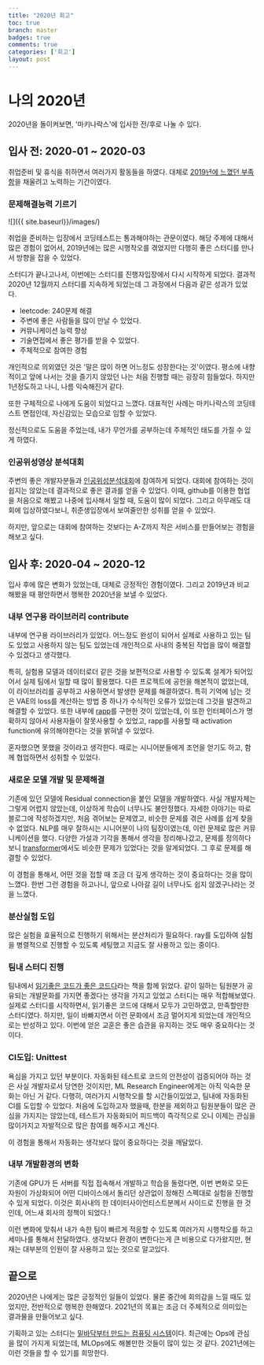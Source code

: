 ```yaml
---
title: "2020년 회고"
toc: true
branch: master
badges: true
comments: true
categories: ['회고']
layout: post
---
```


# 나의 2020년

2020년을 돌이켜보면, '마키나락스'에 입사한 전/후로 나눌 수 있다. 


## 입사 전: 2020-01 ~ 2020-03

취업준비 및 휴식을 취하면서 여러가지 활동들을 하였다. 대체로 [2019년에 느꼈던 부족함](https://rroundtable.github.io/blog/2020/01/22/%EB%8A%A6%EC%9D%80-2019-%ED%9A%8C%EA%B3%A0.html)을 채울려고 노력하는 기간이였다. 


### 문제해결능력 기르기

![]({{ site.baseurl}}/images/)

취업을 준비하는 입장에서 코딩테스트는 통과해야하는 관문이였다. 해당 주제에 대해서 많은 경험이 없어서, 2019년에는 많은 시행착오를 겪었지만 다행히 좋은 스터디를 만나서 방향을 잡을 수 있었다.

스터디가 끝나고나서, 이번에는 스터디를 진행자입장에서 다시 시작하게 되었다. 결과적 2020년 12월까지 스터디를 지속하게 되었는데 그 과정에서 다음과 같은 성과가 있었다.

- leetcode: 240문제 해결
- 주변에 좋은 사람들을 많이 만날 수 있었다.
- 커뮤니케이션 능력 향상
- 기술면접에서 좋은 평가를 받을 수 있었다.
- 주체적으로 참여한 경험

개인적으로 의외였던 것은 '말은 많이 하면 어느정도 성장한다는 것'이였다. 평소에 내향적이고 앞에 나서는 것을 즐기지 않았던 나는 처음 진행할 때는 굉장히 힘들었다. 하지만 1년정도하고 나니, 나름 익숙해진거 같다.

또한 구체적으로 나에게 도움이 되었다고 느꼈다. 대표적인 사례는 마키나락스의 코딩테스트 면접인데, 자신감있는 모습으로 임할 수 있었다. 

정신적으로도 도움을 주었는데, 내가 무언가를 공부하는데 주체적인 태도를 가질 수 있게 하였다.


### 인공위성영상 분석대회

주변의 좋은 개발자분들과 [인공위성분석대회](https://dacon.io/competitions/official/235492/overview/)에 참여하게 되었다. 대회에 참여하는 것이 쉽지는 않았는데 결과적으로 좋은 결과를 얻을 수 있었다. 이때, github를 이용한 협업을 처음으로 해봤고 나중에 입사해서 일할 때, 도움이 많이 되었다. 그리고 아무래도 대회에 입상하였다보니, 취준생입장에서 보여줄만한 성취를 얻을 수 있었다.

하지만, 앞으로는 대회에 참여하는 것보다는 A-Z까지 작은 서비스를 만들어보는 경험을 해보고 싶다.


## 입사 후: 2020-04 ~ 2020-12

입사 후에 많은 변화가 있었는데, 대체로 긍정적인 경험이였다. 그리고 2019년과 비교해봤을 때 평안하면서 행복한 2020년을 보낼 수 있었다.

### 내부 연구용 라이브러리 contribute

내부에 연구용 라이브러리가 있었다. 어느정도 완성이 되어서 실제로 사용하고 있는 팀도 있었고 사용하지 않는 팀도 있었는데 개인적으로 사내의 중복된 작업을 많이 해결할 수 있겠다고 생각했다.

특히, 실험용 모델과 데이터로더 같은 것을 보편적으로 사용할 수 있도록 설계가 되어있어서 실제 팀에서 일할 때 많이 활용했다. 다른 프로젝트에 공헌을 해본적이 없었는데, 이 라이브러리를 공부하고 사용하면서 발생한 문제를 해결하였다. 특히 기억에 남는 것은 VAE의 loss를 계산하는 방법 중 하나가 수식적인 오류가 있었는데 그것을 발견하고 해결할 수 있었다. 또한 내부에 [rapp](https://www.google.com/search?q=rapp+deeplearnin&oq=rapp+deeplearnin&aqs=chrome..69i57.4449j1j4&sourceid=chrome&ie=UTF-8)를 구현한 것이 있었는데, 이 또한 인터페이스가 명확하지 않아서 사용자들이 잘못사용할 수 있었고, rapp를 사용할 때 activation function에 유의해야한다는 것을 밝혀낼 수 있었다.

혼자했으면 못했을 것이라고 생각한다. 때로는 시니어분들에게 조언을 얻기도 하고, 함께 협업하면서 성취할 수 있었다.


### 새로운 모델 개발 및 문제해결

기존에 있던 모델에 Residual connection을 붙인 모델을 개발하였다. 사실 개발자체는 그렇게 어렵지 않았는데, 이상하게 학습이 너무나도 불안정했다. 자세한 이야기는 따로 블로그에 작성하겠지만, 처음 겪어보는 문제였고, 비슷한 문제를 겪은 사례를 쉽게 찾을 수 없었다. NLP를 매우 잘하시는 시니어분이 나의 팀장이였는데, 이런 문제로 많은 커뮤니케이션을 했다. 다양한 가설과 기각을 통해서 생각을 정리해나갔고, 문제를 정의하다보니 [transformer](https://towardsdatascience.com/avoiding-the-vanishing-gradients-problem-96183fd03343)에서도 비슷한 문제가 있었다는 것을 알게되었다. 그 후로 문제를 해결할 수 있었다.

이 경험을 통해서, 어떤 것을 접할 때 조금 더 깊게 생각하는 것이 중요하다는 것을 많이 느꼈다. 한번 그런 경험을 하고나니, 앞으로 나아갈 길이 너무나도 쉽지 않겠구나라는 것을 느꼈다.

### 분산실험 도입

많은 실험을 효율적으로 진행하기 위해서는 분산처리가 필요하다. ray를 도입하여 실험을 병렬적으로 진행할 수 있도록 세팅했고 지금도 잘 사용하고 있는 중이다.


### 팀내 스터디 진행

팀내에서 [읽기좋은 코드가 좋은 코드다](http://www.yes24.com/Product/Goods/6692314)라는 책을 함께 읽었다. 같이 일하는 팀원분가 공유되는 개발문화를 가지면 좋겠다는 생각을 가지고 있었고 스터디는 매우 적합해보였다. 실제로 스터디를 시작하면서, 읽기좋은 코드에 대해서 모두가 고민하였고, 만족할만한 스터디였다. 하지만, 일이 바빠지면서 이런 문화에서 조금 멀어지게 되었는데 개인적으로는 반성하고 있다. 이번에 얻은 교훈은 좋은 습관을 유지하는 것도 매우 중요하다는 것이다.

### CI도입: Unittest

욕심을 가지고 있던 부분이다. 자동화된 테스트로 코드의 안전성이 검증되어야 하는 것은 사실 개발자로서 당연한 것이지만, ML Research Engineer에게는 아직 익숙한 문화는 아닌 거 같다. 다행히, 여러가지 시행착오를 할 시간들이있었고, 팀내에 자동화된 CI를 도입할 수 있었다. 처음에 도입하고자 했을때, 한분을 제외하고 팀원분들이 많은 관심을 가지지는 않았는데, 테스트가 자동화되어 피드백이 즉각적으로 오니 이제는 관심을 많이가지고 자발적으로 많은 참여를 해주시고 계신다.

이 경험을 통해서 자동화는 생각보다 많이 중요하다는 것을 깨달았다.

### 내부 개발환경의 변화

기존에 GPU가 든 서버를 직접 접속해서 개발하고 학습을 돌렸다면, 이번 변화로 모든 자원이 가상화되어 어떤 디바이스에서 돌리던 상관없이 정해진 스펙대로 실험을 진행할 수 있게 되었다. 이것은 회사내의 한 데이터사이언티스트분께서 사이드로 진행을 한 것인데, 어느새 회사의 정책이 되었다.!

이런 변화에 맞춰서 내가 속한 팀이 빠르게 적응할 수 있도록 여러가지 시행착오를 하고 세미나를 통해서 전달하였다. 생각보다 환경이 변한다는게 큰 비용으로 다가왔지만, 현재는 대부분의 인원이 잘 사용하고 있는 것으로 알고있다.


## 끝으로

2020년은 나에게는 많은 긍정적인 일들이 있었다. 물론 중간에 회의감을 느낄 때도 있었지만, 전반적으로 행복한 한해였다. 2021년의 목표는 조금 더 주체적으로 의미있는 결과물을 만들어보고 싶다.

기획하고 있는 스터디는 [밑바닥부터 만드는 컴퓨팅 시스템](http://www.yes24.com/Product/Goods/71129079)이다. 최근에는 Ops에 관심을 많이 가지게 되었는데, MLOps에도 해볼만한 것들이 많이 있는 것 같다. 2021년에는 이런 것들을 할 수 있기를 희망한다.